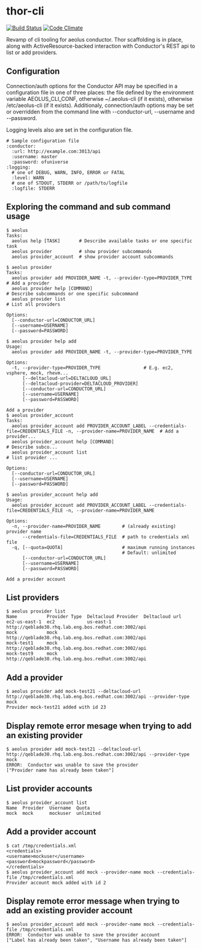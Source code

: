 thor-cli
========

[![Build Status](https://travis-ci.org/aeolus-incubator/thor-cli.png?branch=master)](https://travis-ci.org/aeolus-incubator/thor-cli)
[![Code Climate](https://codeclimate.com/badge.png)](https://codeclimate.com/github/aeolus-incubator/thor-cli)

Revamp of cli tooling for aeolus conductor.  Thor scaffolding is in
place, along with ActiveResource-backed interaction with Conductor's
REST api to list or add providers.

## Configuration

Connection/auth options for the Conductor API may be specified in a
configuration file in one of three places: the file defined by the
environment variable AEOLUS_CLI_CONF, otherwise ~/.aeolus-cli (if it
exists), otherwise /etc/aeolus-cli (if it exists).  Additionaly,
connection/auth options may be set or overridden from the command line
with --conductor-url, --username and --password.

Logging levels also are set in the configuration file.

    # Sample configuration file
    :conductor:
      :url: http://example.com:3013/api
      :username: master
      :password: ofuniverse
    :logging:
      # one of DEBUG, WARN, INFO, ERROR or FATAL
      :level: WARN
      # one of STDOUT, STDERR or /path/to/logfile
      :logfile: STDERR

## Exploring the command and sub command usage

    $ aeolus
    Tasks:
      aeolus help [TASK]       # Describe available tasks or one specific task
      aeolus provider          # show provider subcommands
      aeolus provider_account  # show provider account subcommands

    $ aeolus provider
    Tasks:
      aeolus provider add PROVIDER_NAME -t, --provider-type=PROVIDER_TYPE  # Add a provider
      aeolus provider help [COMMAND]                                       # Describe subcommands or one specific subcommand
      aeolus provider list                                                 # List all providers

    Options:
      [--conductor-url=CONDUCTOR_URL]
      [--username=USERNAME]
      [--password=PASSWORD]

    $ aeolus provider help add
    Usage:
      aeolus provider add PROVIDER_NAME -t, --provider-type=PROVIDER_TYPE

    Options:
      -t, --provider-type=PROVIDER_TYPE                # E.g. ec2, vsphere, mock, rhevm...
          [--deltacloud-url=DELTACLOUD_URL]
          [--deltacloud-provider=DELTACLOUD_PROVIDER]
          [--conductor-url=CONDUCTOR_URL]
          [--username=USERNAME]
          [--password=PASSWORD]

    Add a provider
    $ aeolus provider_account
    Tasks:
      aeolus provider_account add PROVIDER_ACCOUNT_LABEL --credentials-file=CREDENTIALS_FILE -n, --provider-name=PROVIDER_NAME  # Add a provider...
      aeolus provider_account help [COMMAND]                                                                                    # Describe subco...
      aeolus provider_account list                                                                                              # list provider ...

    Options:
      [--conductor-url=CONDUCTOR_URL]
      [--username=USERNAME]
      [--password=PASSWORD]

    $ aeolus provider_account help add
    Usage:
      aeolus provider_account add PROVIDER_ACCOUNT_LABEL --credentials-file=CREDENTIALS_FILE -n, --provider-name=PROVIDER_NAME

    Options:
      -n, --provider-name=PROVIDER_NAME        # (already existing) provider name
          --credentials-file=CREDENTIALS_FILE  # path to credentials xml file
      -q, [--quota=QUOTA]                      # maximum running instances
                                               # Default: unlimited
          [--conductor-url=CONDUCTOR_URL]
          [--username=USERNAME]
          [--password=PASSWORD]

    Add a provider account

## List providers

    $ aeolus provider list
    Name           Provider Type  Deltacloud Provider  Deltacloud url
    ec2-us-east-1  ec2            us-east-1            http://qeblade30.rhq.lab.eng.bos.redhat.com:3002/api
    mock           mock                                http://qeblade30.rhq.lab.eng.bos.redhat.com:3002/api
    mock-test1     mock                                http://qeblade30.rhq.lab.eng.bos.redhat.com:3002/api
    mock-test9     mock                                http://qeblade30.rhq.lab.eng.bos.redhat.com:3002/api

## Add a provider

    $ aeolus provider add mock-test21 --deltacloud-url http://qeblade30.rhq.lab.eng.bos.redhat.com:3002/api --provider-type mock
    Provider mock-test21 added with id 23

## Display remote error mesage when trying to add an existing provider

    $ aeolus provider add mock-test21 --deltacloud-url http://qeblade30.rhq.lab.eng.bos.redhat.com:3002/api --provider-type mock
    ERROR:  Conductor was unable to save the provider
    ["Provider name has already been taken"]

## List provider accounts

    $ aeolus provider_account list
    Name  Provider  Username  Quota
    mock  mock      mockuser  unlimited

## Add a provider account

    $ cat /tmp/credentials.xml
    <credentials>
    <username>mockuser</username>
    <password>mockpassword</password>
    </credentials>
    $ aeolus provider_account add mock --provider-name mock --credentials-file /tmp/credentials.xml
    Provider account mock added with id 2

## Display remote error message when trying to add an existing provider account

    $ aeolus provider_account add mock --provider-name mock --credentials-file /tmp/credentials.xml
    ERROR:  Conductor was unable to save the provider account
    ["Label has already been taken", "Username has already been taken"]
